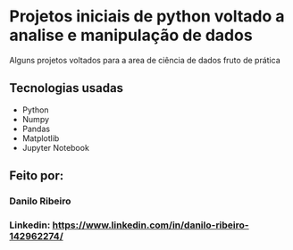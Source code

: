 # Projetos iniciais de python voltado a analise e manipulação de dados
Alguns projetos voltados para a area de ciência de dados fruto de prática
## Tecnologias usadas
* Python
* Numpy
* Pandas
* Matplotlib
* Jupyter Notebook
## Feito por:
### Danilo Ribeiro 
### Linkedin: https://www.linkedin.com/in/danilo-ribeiro-142962274/
